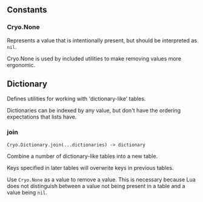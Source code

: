 ## Constants

### Cryo.None
Represents a value that is intentionally present, but should be interpreted
as `nil`.

Cryo.None is used by included utilities to make removing values more
ergonomic.

## Dictionary
Defines utilities for working with 'dictionary-like' tables.

Dictionaries can be indexed by any value, but don't have the ordering
expectations that lists have.

### join
```
Cryo.Dictionary.join(...dictionaries) -> dictionary
```

Combine a number of dictionary-like tables into a new table.

Keys specified in later tables will overwrite keys in previous tables.

Use `Cryo.None` as a value to remove a value. This is necessary because
Lua does not distinguish between a value not being present in a table and a
value being `nil`.